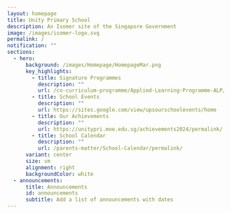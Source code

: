 ```yaml
---
layout: homepage
title: Unity Primary School
description: An Isomer site of the Singapore Government
image: /images/isomer-logo.svg
permalink: /
notification: ""
sections:
  - hero:
      background: /images/Homepage/HomepageMar.png
      key_highlights:
        - title: Signature Programmes
          description: ""
          url: /co-curriculum-programme/Applied-Learning-Programme-ALP/permalink/
        - title: School Events
          description: ""
          url: https://sites.google.com/view/upsourschoolevents/home
        - title: Our Achievements
          description: ""
          url: https://unitypri.moe.edu.sg/achievements2024/permalink/
        - title: School Calendar
          description: ""
          url: /parents-matter/School-Calendar/permalink/
      variant: center
      size: sm
      alignment: right
      backgroundColor: white
  - announcements:
      title: Announcements
      id: announcements
      subtitle: Add a list of announcements with dates
---
```

